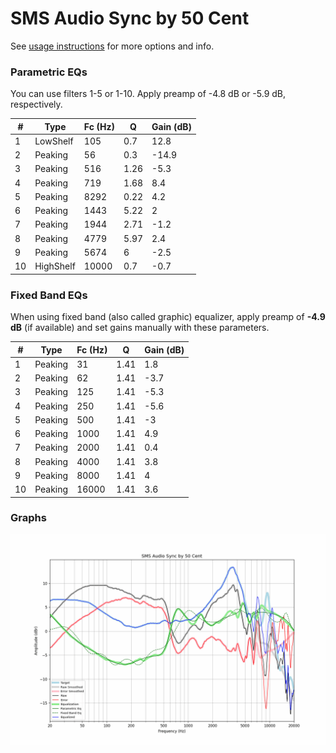 # SMS Audio Sync by 50 Cent
See [usage instructions](https://github.com/jaakkopasanen/AutoEq#usage) for more options and info.

### Parametric EQs
You can use filters 1-5 or 1-10. Apply preamp of -4.8 dB or -5.9 dB, respectively.

|   # | Type      |   Fc (Hz) |    Q |   Gain (dB) |
|-----|-----------|-----------|------|-------------|
|   1 | LowShelf  |       105 | 0.7  |        12.8 |
|   2 | Peaking   |        56 | 0.3  |       -14.9 |
|   3 | Peaking   |       516 | 1.26 |        -5.3 |
|   4 | Peaking   |       719 | 1.68 |         8.4 |
|   5 | Peaking   |      8292 | 0.22 |         4.2 |
|   6 | Peaking   |      1443 | 5.22 |         2   |
|   7 | Peaking   |      1944 | 2.71 |        -1.2 |
|   8 | Peaking   |      4779 | 5.97 |         2.4 |
|   9 | Peaking   |      5674 | 6    |        -2.5 |
|  10 | HighShelf |     10000 | 0.7  |        -0.7 |

### Fixed Band EQs
When using fixed band (also called graphic) equalizer, apply preamp of **-4.9 dB** (if available) and set gains manually with these parameters.

|   # | Type    |   Fc (Hz) |    Q |   Gain (dB) |
|-----|---------|-----------|------|-------------|
|   1 | Peaking |        31 | 1.41 |         1.8 |
|   2 | Peaking |        62 | 1.41 |        -3.7 |
|   3 | Peaking |       125 | 1.41 |        -5.3 |
|   4 | Peaking |       250 | 1.41 |        -5.6 |
|   5 | Peaking |       500 | 1.41 |        -3   |
|   6 | Peaking |      1000 | 1.41 |         4.9 |
|   7 | Peaking |      2000 | 1.41 |         0.4 |
|   8 | Peaking |      4000 | 1.41 |         3.8 |
|   9 | Peaking |      8000 | 1.41 |         4   |
|  10 | Peaking |     16000 | 1.41 |         3.6 |

### Graphs
![](./SMS%20Audio%20Sync%20by%2050%20Cent.png)
